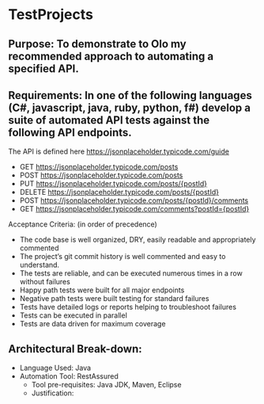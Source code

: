 # TestProjects

## Purpose: To demonstrate to Olo my recommended approach to automating a specified API.

## Requirements: In one of the following languages (C#, javascript, java, ruby, python, f#) develop a suite of automated API tests against the following API endpoints.

The API is defined here https://jsonplaceholder.typicode.com/guide

- GET https://jsonplaceholder.typicode.com/posts
- POST https://jsonplaceholder.typicode.com/posts
- PUT https://jsonplaceholder.typicode.com/posts/{postId}
- DELETE https://jsonplaceholder.typicode.com/posts/{postId}
- POST https://jsonplaceholder.typicode.com/posts/{postId}/comments
- GET https://jsonplaceholder.typicode.com/comments?postId={postId}

Acceptance Criteria: (in order of precedence)

- The code base is well organized, DRY, easily readable and appropriately commented
- The project’s git commit history is well commented and easy to understand.
- The tests are reliable, and can be executed numerous times in a row without failures
- Happy path tests were built for all major endpoints
- Negative path tests were built testing for standard failures
- Tests have detailed logs or reports helping to troubleshoot failures
- Tests can be executed in parallel
- Tests are data driven for maximum coverage

## Architectural Break-down:
- Language Used: Java
- Automation Tool: RestAssured
  - Tool pre-requisites: Java JDK, Maven, Eclipse
  - Justification: 
